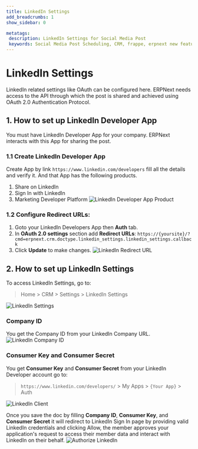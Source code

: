 ```yaml
---
title: LinkedIn Settings
add_breadcrumbs: 1
show_sidebar: 0

metatags:
 description: LinkedIn Settings for Social Media Post
 keywords: Social Media Post Scheduling, CRM, frappe, erpnext new features, erp, open source erp, free erp, security
---
```


# LinkedIn Settings

LinkedIn related settings like OAuth can be configured here. ERPNext needs access to the API through which the post is shared and achieved using OAuth 2.0 Authentication Protocol.

## 1. How to set up LinkedIn Developer App

You must have LinkedIn Developer App for your company. ERPNext interacts with this App for sharing the post. 

### 1.1 Create LinkedIn Developer App

Create App by link `https://www.linkedin.com/developers` fill all the details and verify it. And that App has the following products.

1. Share on LinkedIn
2. Sign In with LinkedIn
3. Marketing Developer Platform
![LinkedIn Developer App Product](/docs/assets/img/crm/linkedin-dev-products.png)

### 1.2 Configure Redirect URLs:

1. Goto your LinkedIn Developers App then **Auth** tab.
2. In **OAuth 2.0 settings** section add **Redirect URLs**:
`https://{yoursite}/?cmd=erpnext.crm.doctype.linkedin_settings.linkedin_settings.callback`
3. Click **Update** to make changes. 
![LinkedIn Redirect URL](/docs/assets/img/crm/linkedin-redirect-urls.gif)

## 2. How to set up LinkedIn Settings

To access LinkedIn Settings, go to:
> Home > CRM > Settings > LinkedIn Settings

![LinkedIn Settings](/docs/assets/img/crm/linkedin-settings.png)

### Company ID
You get the Company ID from your LinkedIn Company URL.
![LinkedIn Company ID](/docs/assets/img/crm/linkedin-company-id.png)

### Consumer Key and Consumer Secret
You get **Consumer Key** and **Consumer Secret** from your LinkedIn Developer account go to:
> `https://www.linkedin.com/developers/` > My Apps > `{Your App}` > Auth

![LinkedIn Client](/docs/assets/img/crm/linkedin-client.png)

Once you save the doc by filling **Company ID**, **Consumer Key**, and **Consumer Secret** it will redirect to LinkedIn Sign In page by providing valid LinkedIn credentials and clicking Allow, the member approves your application's request to access their member data and interact with LinkedIn on their behalf. 
![Authorize LinkedIn](/docs/assets/img/crm/authorize-linkedin.jpg)

